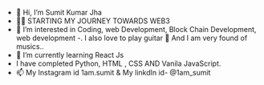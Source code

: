 - 👋 Hi, I’m Sumit Kumar Jha 
- 👨‍💻 STARTING MY JOURNEY TOWARDS WEB3
- 👀 I’m interested in Coding, web Development, Block Chain Development, web development
-.   I also love to play guitar 🎸 And I am very found of musics..
- 🌱 I’m currently learning React Js 
-    I have completed Python, HTML , CSS AND Vanila JavaScript.
- 📫 My Instagram id 1am.sumit & My linkdIn id- @1am_sumit

<!---
sumit8978/sumit8978 is a ✨ special ✨ repository because its `README.md` (this file) appears on your GitHub profile.
You can click the Preview link to take a look at your changes.
--->
